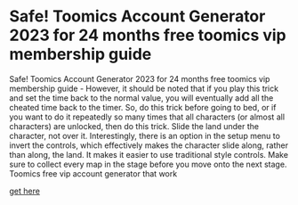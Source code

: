 # Safe! Toomics Account Generator 2023 for 24 months free toomics vip membership guide

Safe! Toomics Account Generator 2023 for 24 months free toomics vip membership guide - However, it should be noted that if you play this trick and set the time back to the normal value, you will eventually add all the cheated time back to the timer. So, do this trick before going to bed, or if you want to do it repeatedly so many times that all characters (or almost all characters) are unlocked, then do this trick. Slide the land under the character, not over it. Interestingly, there is an option in the setup menu to invert the controls, which effectively makes the character slide along, rather than along, the land. It makes it easier to use traditional style controls. Make sure to collect every map in the stage before you move onto the next stage. Toomics free vip account generator that work

[get here](https://www.start.gg/user/6c3f769a)
